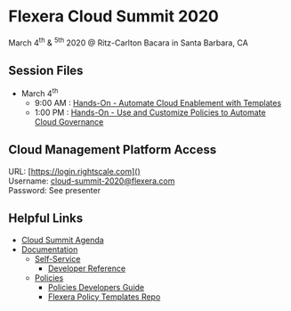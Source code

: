 # Flexera Cloud Summit 2020

March 4<sup>th</sup> & <sup>5th</sup> 2020 @ Ritz-Carlton Bacara in Santa Barbara, CA

## Session Files

- March 4<sup>th</sup>
  - 9:00 AM : [Hands-On - Automate Cloud Enablement with Templates](.\Hands-On---Automate-Cloud-Enablement-with-Templates)
  - 1:00 PM : [Hands-On - Use and Customize Policies to Automate Cloud Governance](./Hands-On_-_Automate_Cloud_Enablement_with_Templates)

## Cloud Management Platform Access

URL: [https://login.rightscale.com]()  
Username: cloud-summit-2020@flexera.com  
Password: See presenter

## Helpful Links

- [Cloud Summit Agenda](https://web.cvent.com/event/f9015e55-e378-4227-b86c-5fb73c5e1e3e/websitePage:e37d1571-eb0a-4f53-a0f4-ccba2e42652a)
- [Documentation](https://docs.rightscale.com)
  - [Self-Service](https://docs.rightscale.com/ss/)
    - [Developer Reference](https://docs.rightscale.com/ss/reference/)
  - [Policies](https://docs.rightscale.com/policies/)
    - [Policies Developers Guide](https://docs.rightscale.com/policies/developers/)
    - [Flexera Policy Templates Repo](https://github.com/rightscale/policy_templates)
